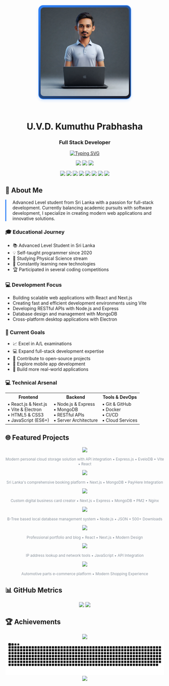 <div align="center">
  <div style="margin-bottom: 30px; border: 2px solid #2F81F7; border-radius: 15px; padding: 5px; display: inline-block; background: linear-gradient(145deg, #2F81F7 0%, #1a1b27 100%); box-shadow: 0 4px 8px rgba(47, 129, 247, 0.2);">
    <img src="README4.jpeg" width="280px" style="border-radius: 10px; border: 4px solidrgba(13, 17, 23, 0)"/>
  </div>

  # U.V.D. Kumuthu Prabhasha
  ### Full Stack Developer

  [![Typing SVG](https://readme-typing-svg.herokuapp.com?font=Fira+Code&weight=600&size=24&duration=3000&pause=1000&color=2F81F7&center=true&vCenter=true&random=false&width=435&lines=Full+Stack+Developer;Advanced+Level+Student;Tech+Enthusiast;Problem+Solver)](https://git.io/typing-svg)

  <p>
    <a href="https://kp.evelocore.com" target="_blank"><img src="https://img.shields.io/badge/Portfolio-2F81F7?style=for-the-badge&logo=google-chrome&logoColor=white"/></a>
    <a href="https://github.com/prabhasha2006" target="_blank"><img src="https://img.shields.io/badge/GitHub-100000?style=for-the-badge&logo=github&logoColor=white"/></a>
    <a href="https://t.me/kumuthu" target="_blank"><img src="https://img.shields.io/badge/Telegram-2CA5E0?style=for-the-badge&logo=telegram&logoColor=white"/></a>
  </p>
</div>

<div align="center">
  <img src="https://img.shields.io/badge/Node.js-43853D?style=for-the-badge&logo=node.js&logoColor=white"/>
  <img src="https://img.shields.io/badge/Python-3776AB?style=for-the-badge&logo=python&logoColor=white"/>
  <img src="https://img.shields.io/badge/React-20232A?style=for-the-badge&logo=react&logoColor=61DAFB"/>
  <img src="https://img.shields.io/badge/Next.js-000000?style=for-the-badge&logo=next.js&logoColor=white"/>
  <img src="https://img.shields.io/badge/Vite-646CFF?style=for-the-badge&logo=vite&logoColor=white"/>
  <img src="https://img.shields.io/badge/Express.js-404D59?style=for-the-badge"/>
  <img src="https://img.shields.io/badge/MongoDB-4EA94B?style=for-the-badge&logo=mongodb&logoColor=white"/>
  <img src="https://img.shields.io/badge/JavaScript-F7DF1E?style=for-the-badge&logo=javascript&logoColor=black"/>
</div>

## 🚀 About Me

<div style="border-left: 3px solid #2F81F7; padding-left: 20px; margin: 10px 0;">
  Advanced Level student from Sri Lanka with a passion for full-stack development. Currently balancing academic pursuits with software development, I specialize in creating modern web applications and innovative solutions.
</div>

### 🎓 Educational Journey
- 📚 Advanced Level Student in Sri Lanka
- 💡 Self-taught programmer since 2020
- 🔬 Studying Physical Science stream
- 🌱 Constantly learning new technologies
- 🏆 Participated in several coding competitions

### 💻 Development Focus
- Building scalable web applications with React and Next.js
- Creating fast and efficient development environments using Vite
- Developing RESTful APIs with Node.js and Express
- Database design and management with MongoDB
- Cross-platform desktop applications with Electron

### 🌟 Current Goals
- 📈 Excel in A/L examinations
- 💻 Expand full-stack development expertise
- 🤝 Contribute to open-source projects
- 📱 Explore mobile app development
- 🎯 Build more real-world applications

### 💻 Technical Arsenal

<div align="center">
  <table>
    <tr>
      <th>Frontend</th>
      <th>Backend</th>
      <th>Tools & DevOps</th>
    </tr>
    <tr>
      <td>
        ▪️ React.js & Next.js<br>
        ▪️ Vite & Electron<br>
        ▪️ HTML5 & CSS3<br>
        ▪️ JavaScript (ES6+)
      </td>
      <td>
        ▪️ Node.js & Express<br>
        ▪️ MongoDB<br>
        ▪️ RESTful APIs<br>
        ▪️ Server Architecture
      </td>
      <td>
        ▪️ Git & GitHub<br>
        ▪️ Docker<br>
        ▪️ CI/CD<br>
        ▪️ Cloud Services
      </td>
    </tr>
  </table>
</div>

## 🌐 Featured Projects

<div align="center">
  <a href="https://cdn.evelocore.com" target="_blank">
    <img src="https://img.shields.io/badge/🌩️_EC_Drive-Personal_Cloud_Storage-2F81F7?style=for-the-badge&logo=express"/>
  </a>
  <p align="center" style="font-size: 0.85em; color: #8B949E;">
    Modern personal cloud storage solution with API integration • Express.js • EveloDB • Vite • React
  </p>

  <a href="https://eazybook.lk" target="_blank">
    <img src="https://img.shields.io/badge/📅_EazyBook-Smart_Booking_Platform-2F81F7?style=for-the-badge&logo=mongodb"/>
  </a>
  <p align="center" style="font-size: 0.85em; color: #8B949E;">
    Sri Lanka's comprehensive booking platform • Next.js • MongoDB • PayHere Integration
  </p>

  <a href="https://evelocard.com" target="_blank">
    <img src="https://img.shields.io/badge/💳_EveloCard-Digital_Business_Cards-2F81F7?style=for-the-badge&logo=next.js"/>
  </a>
  <p align="center" style="font-size: 0.85em; color: #8B949E;">
    Custom digital business card creator • Next.js • Express • MongoDB • PM2 • Nginx
  </p>

  <a href="https://www.npmjs.com/package/evelodb" target="_blank">
    <img src="https://img.shields.io/badge/🗃️_EveloDB-Local_DBMS_System-2F81F7?style=for-the-badge&logo=npm"/>
  </a>
  <p align="center" style="font-size: 0.85em; color: #8B949E;">
    B-Tree based local database management system • Node.js • JSON • 500+ Downloads
  </p>

  <a href="https://kp.evelocore.com" target="_blank">
    <img src="https://img.shields.io/badge/💼_Portfolio-KP_Website-2F81F7?style=for-the-badge&logo=react"/>
  </a>
  <p align="center" style="font-size: 0.85em; color: #8B949E;">
    Professional portfolio and blog • React • Next.js • Modern Design
  </p>

  <a href="https://myip.evelocore.com" target="_blank">
    <img src="https://img.shields.io/badge/🌐_Web_App-MyIP_Service-2F81F7?style=for-the-badge&logo=javascript"/>
  </a>
  <p align="center" style="font-size: 0.85em; color: #8B949E;">
    IP address lookup and network tools • JavaScript • API Integration
  </p>

  <a href="https://partspro.lk" target="_blank">
    <img src="https://img.shields.io/badge/🛍️_E_Commerce-PartsPro-2F81F7?style=for-the-badge&logo=shopify"/>
  </a>
  <p align="center" style="font-size: 0.85em; color: #8B949E;">
    Automotive parts e-commerce platform • Modern Shopping Experience
  </p>
</div>

## 📊 GitHub Metrics

<div align="center">
  <img src="https://github-readme-stats.vercel.app/api?username=prabhasha2006&show_icons=true&theme=tokyonight&hide_border=true&bg_color=0D1117&title_color=2F81F7&icon_color=2F81F7&text_color=FFFFFF"/>
  
  <img src="https://github-readme-streak-stats.herokuapp.com/?user=prabhasha2006&theme=tokyonight&hide_border=true&background=0D1117&ring=2F81F7&fire=2F81F7&currStreakLabel=2F81F7"/>
</div>

## 🏆 Achievements

<div align="center">
  <img src="https://github-profile-trophy.vercel.app/?username=prabhasha2006&theme=darkhub&no-frame=true&margin-w=4&column=4&bg_color=0D1117&title_color=2F81F7"/>
</div>

<div align="center">
  <img src="https://github.com/Platane/snk/raw/output/github-contribution-grid-snake-dark.svg" width="700"/>
  
  <img src="https://komarev.com/ghpvc/?username=prabhasha2006&color=2F81F7&style=for-the-badge&label=Profile+Views"/>
</div>